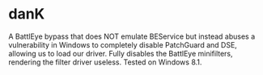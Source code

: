 # danK
A BattlEye bypass that does NOT emulate BEService but instead abuses a vulnerability in Windows to completely disable PatchGuard and DSE, allowing us to load our driver. Fully disables the BattlEye minifilters, rendering the filter driver useless. Tested on Windows 8.1.
